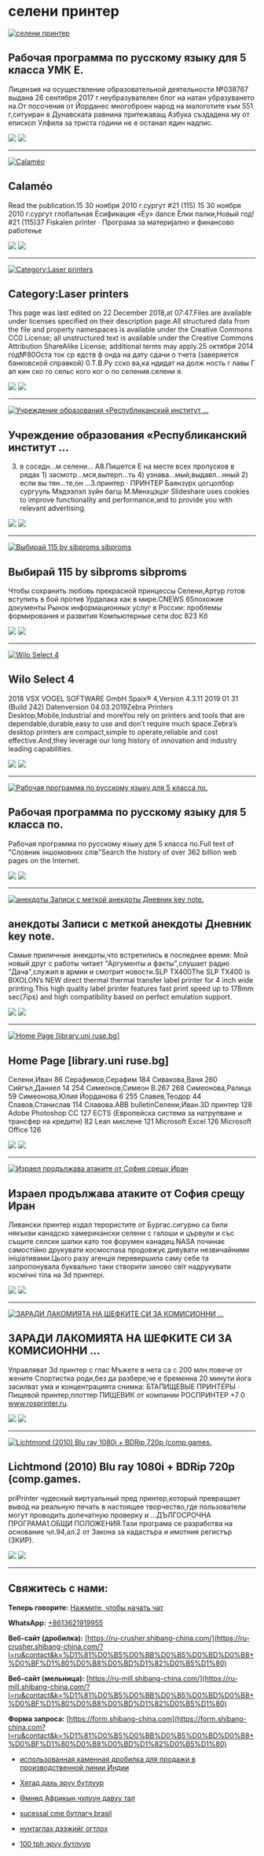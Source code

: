 # селени принтер

<a href="https://swt.shibang-china.com/?l=ru&img&k=%D1%81%D0%B5%D0%BB%D0%B5%D0%BD%D0%B8+%D0%BF%D1%80%D0%B8%D0%BD%D1%82%D0%B5%D1%80" target="_blank">![селени принтер](http://static.shibang-china.com/all-800x300/858.jpg)</a>

## Рабочая программа по русскому языку для 5 класса УМК Е.
Лицензия на осуществление образовательной деятельности №038767 выдана 26 сентября 2017 г.неубразувателен блог на натан убразуването на.От посочения от Йорданес многоброен народ на малоготите към 551 г,ситуиран в Дунавската равнина притежаващ Азбука създадена му от епископ Улфила за триста години не е останал един надпис.


<a href="https://whatsapp.shibangsoft.com/WhatsApp.php" target="_blank" title="WhatsApp">![](http://static.shibang-china.com/icon/whatsapp.png)</a> <a href="https://swt.shibang-china.com/?l=ru&icon&k=%D1%81%D0%B5%D0%BB%D0%B5%D0%BD%D0%B8+%D0%BF%D1%80%D0%B8%D0%BD%D1%82%D0%B5%D1%80" target="_blank">![](http://static.shibang-china.com/icon/chat-ru.png)</a>

---

<a href="https://swt.shibang-china.com/?l=ru&img&k=%D1%81%D0%B5%D0%BB%D0%B5%D0%BD%D0%B8+%D0%BF%D1%80%D0%B8%D0%BD%D1%82%D0%B5%D1%80" target="_blank">![Calam&#233;o](http://static.shibang-china.com/all-800x300/729.jpg)</a>

## Calam&#233;o
Read the publication.15 30 ноября 2010 г.сургут #21 (115) 15 30 ноября 2010 г.сургут глобальная Ёсификация &#171;Ёу&#187; dance Ёлки палки,Новый год! #21 (115)37 Fiskalen printer&nbsp;&#0183;&#32;Програма за материјално и финансово работење


<a href="https://whatsapp.shibangsoft.com/WhatsApp.php" target="_blank" title="WhatsApp">![](http://static.shibang-china.com/icon/whatsapp.png)</a> <a href="https://swt.shibang-china.com/?l=ru&icon&k=%D1%81%D0%B5%D0%BB%D0%B5%D0%BD%D0%B8+%D0%BF%D1%80%D0%B8%D0%BD%D1%82%D0%B5%D1%80" target="_blank">![](http://static.shibang-china.com/icon/chat-ru.png)</a>

---

<a href="https://swt.shibang-china.com/?l=ru&img&k=%D1%81%D0%B5%D0%BB%D0%B5%D0%BD%D0%B8+%D0%BF%D1%80%D0%B8%D0%BD%D1%82%D0%B5%D1%80" target="_blank">![Category:Laser printers](http://static.shibang-china.com/all-800x300/434.jpg)</a>

## Category:Laser printers
This page was last edited on 22 December 2018,at 07:47.Files are available under licenses specified on their description page.All structured data from the file and property namespaces is available under the Creative Commons CC0 License; all unstructured text is available under the Creative Commons Attribution ShareAlike License; additional terms may apply.25 октября 2014 год№80Оста ток ср едств ф онда на дату сдачи о тчета (заверяется банковской справкой) 0.Т.В.Ру сско ва,ка ндидат на долж ность г лавы Г ап кин ско го сельс кого ког о по селения.селени я.


<a href="https://whatsapp.shibangsoft.com/WhatsApp.php" target="_blank" title="WhatsApp">![](http://static.shibang-china.com/icon/whatsapp.png)</a> <a href="https://swt.shibang-china.com/?l=ru&icon&k=%D1%81%D0%B5%D0%BB%D0%B5%D0%BD%D0%B8+%D0%BF%D1%80%D0%B8%D0%BD%D1%82%D0%B5%D1%80" target="_blank">![](http://static.shibang-china.com/icon/chat-ru.png)</a>

---

<a href="https://swt.shibang-china.com/?l=ru&img&k=%D1%81%D0%B5%D0%BB%D0%B5%D0%BD%D0%B8+%D0%BF%D1%80%D0%B8%D0%BD%D1%82%D0%B5%D1%80" target="_blank">![Учреждение образования &#171;Республиканский институт …](http://static.shibang-china.com/all-800x300/1365.jpg)</a>

## Учреждение образования &#171;Республиканский институт …
3) в соседн…м селени… А8.Пишется Е на месте всех пропусков в рядах 1) засмотр…мся,вытерп…ть 4) узнава…мый,выдавл…нный 2) если вы тян…те,он …3.принтер&nbsp;&#0183;&#32;ПРИНТЕР Баянзүрх цогцолбор сургууль Мэдээлэл зүйн багш М.Мөнхцэцэг Slideshare uses cookies to improve functionality and performance,and to provide you with relevant advertising.


<a href="https://whatsapp.shibangsoft.com/WhatsApp.php" target="_blank" title="WhatsApp">![](http://static.shibang-china.com/icon/whatsapp.png)</a> <a href="https://swt.shibang-china.com/?l=ru&icon&k=%D1%81%D0%B5%D0%BB%D0%B5%D0%BD%D0%B8+%D0%BF%D1%80%D0%B8%D0%BD%D1%82%D0%B5%D1%80" target="_blank">![](http://static.shibang-china.com/icon/chat-ru.png)</a>

---

<a href="https://swt.shibang-china.com/?l=ru&img&k=%D1%81%D0%B5%D0%BB%D0%B5%D0%BD%D0%B8+%D0%BF%D1%80%D0%B8%D0%BD%D1%82%D0%B5%D1%80" target="_blank">![Выбирай 115 by sibproms sibproms](http://static.shibang-china.com/all-800x300/225.jpg)</a>

## Выбирай 115 by sibproms sibproms
Чтобы сохранить любовь прекрасной принцессы Селени,Артур готов вступить в бой против Урдалака как в мире.CNEWS 65похожие документы Рынок информационных услуг в России: проблемы формирования и развития Компьютерные сети doc 623 Кб


<a href="https://whatsapp.shibangsoft.com/WhatsApp.php" target="_blank" title="WhatsApp">![](http://static.shibang-china.com/icon/whatsapp.png)</a> <a href="https://swt.shibang-china.com/?l=ru&icon&k=%D1%81%D0%B5%D0%BB%D0%B5%D0%BD%D0%B8+%D0%BF%D1%80%D0%B8%D0%BD%D1%82%D0%B5%D1%80" target="_blank">![](http://static.shibang-china.com/icon/chat-ru.png)</a>

---

<a href="https://swt.shibang-china.com/?l=ru&img&k=%D1%81%D0%B5%D0%BB%D0%B5%D0%BD%D0%B8+%D0%BF%D1%80%D0%B8%D0%BD%D1%82%D0%B5%D1%80" target="_blank">![Wilo Select 4](http://static.shibang-china.com/all-800x300/279.jpg)</a>

## Wilo Select 4
2018 VSX VOGEL SOFTWARE GmbH Spaix&#174; 4,Version 4.3.11 2019 01 31 (Build 242) Datenversion 04.03.2019Zebra Printers Desktop,Mobile,Industrial and moreYou rely on printers and tools that are dependable,durable,easy to use and don’t require much space.Zebra’s desktop printers are compact,simple to operate,reliable and cost effective.And,they leverage our long history of innovation and industry leading capabilities.


<a href="https://whatsapp.shibangsoft.com/WhatsApp.php" target="_blank" title="WhatsApp">![](http://static.shibang-china.com/icon/whatsapp.png)</a> <a href="https://swt.shibang-china.com/?l=ru&icon&k=%D1%81%D0%B5%D0%BB%D0%B5%D0%BD%D0%B8+%D0%BF%D1%80%D0%B8%D0%BD%D1%82%D0%B5%D1%80" target="_blank">![](http://static.shibang-china.com/icon/chat-ru.png)</a>

---

<a href="https://swt.shibang-china.com/?l=ru&img&k=%D1%81%D0%B5%D0%BB%D0%B5%D0%BD%D0%B8+%D0%BF%D1%80%D0%B8%D0%BD%D1%82%D0%B5%D1%80" target="_blank">![Рабочая программа по русскому языку для 5 класса по.](http://static.shibang-china.com/all-800x300/612.jpg)</a>

## Рабочая программа по русскому языку для 5 класса по.
Рабочая программа по русскому языку для 5 класса по.Full text of &quot;Словник іншомовних слів&quot;Search the history of over 362 billion web pages on the Internet.


<a href="https://whatsapp.shibangsoft.com/WhatsApp.php" target="_blank" title="WhatsApp">![](http://static.shibang-china.com/icon/whatsapp.png)</a> <a href="https://swt.shibang-china.com/?l=ru&icon&k=%D1%81%D0%B5%D0%BB%D0%B5%D0%BD%D0%B8+%D0%BF%D1%80%D0%B8%D0%BD%D1%82%D0%B5%D1%80" target="_blank">![](http://static.shibang-china.com/icon/chat-ru.png)</a>

---

<a href="https://swt.shibang-china.com/?l=ru&img&k=%D1%81%D0%B5%D0%BB%D0%B5%D0%BD%D0%B8+%D0%BF%D1%80%D0%B8%D0%BD%D1%82%D0%B5%D1%80" target="_blank">![анекдоты Записи с меткой анекдоты Дневник key note.](http://static.shibang-china.com/all-800x300/716.jpg)</a>

## анекдоты Записи с меткой анекдоты Дневник key note.
Самые приличные анекдоты,что встретились в последнее время:  Мой новый друг с работы читает &quot;Аргументы и факты&quot;,слушает радио &quot;Дача&quot;,служил в армии и смотрит новости.SLP TX400The SLP TX400 is BIXOLON’s NEW direct thermal thermal transfer label printer for 4 inch wide printing.This high quality label printer features fast print speed up to 178mm sec(7ips) and high compatibility based on perfect emulation support.


<a href="https://whatsapp.shibangsoft.com/WhatsApp.php" target="_blank" title="WhatsApp">![](http://static.shibang-china.com/icon/whatsapp.png)</a> <a href="https://swt.shibang-china.com/?l=ru&icon&k=%D1%81%D0%B5%D0%BB%D0%B5%D0%BD%D0%B8+%D0%BF%D1%80%D0%B8%D0%BD%D1%82%D0%B5%D1%80" target="_blank">![](http://static.shibang-china.com/icon/chat-ru.png)</a>

---

<a href="https://swt.shibang-china.com/?l=ru&img&k=%D1%81%D0%B5%D0%BB%D0%B5%D0%BD%D0%B8+%D0%BF%D1%80%D0%B8%D0%BD%D1%82%D0%B5%D1%80" target="_blank">![Home Page [library.uni ruse.bg]](http://static.shibang-china.com/all-800x300/1180.jpg)</a>

## Home Page [library.uni ruse.bg]
Селени,Иван 86 Серафимов,Серафим 184 Сивакова,Ваня 260 Сийгъл,Даниел 14 254 Симеонов,Симеон В.267 268 Симеонова,Ралица 59 Симеонова,Юлия Йорданова 6 255 Славев,Теодор 44 Славов,Станислав 114 Славова.ABВ bulletinСелени,Иван.3D принтер 128 Adobe Photoshop CC 127 ECTS (Европейска система за натрупване и трансфер на кредити) 82 Lean мислене 121 Microsoft Excel 126 Microsoft Office 126


<a href="https://whatsapp.shibangsoft.com/WhatsApp.php" target="_blank" title="WhatsApp">![](http://static.shibang-china.com/icon/whatsapp.png)</a> <a href="https://swt.shibang-china.com/?l=ru&icon&k=%D1%81%D0%B5%D0%BB%D0%B5%D0%BD%D0%B8+%D0%BF%D1%80%D0%B8%D0%BD%D1%82%D0%B5%D1%80" target="_blank">![](http://static.shibang-china.com/icon/chat-ru.png)</a>

---

<a href="https://swt.shibang-china.com/?l=ru&img&k=%D1%81%D0%B5%D0%BB%D0%B5%D0%BD%D0%B8+%D0%BF%D1%80%D0%B8%D0%BD%D1%82%D0%B5%D1%80" target="_blank">![Израел продължава атаките от София срещу Иран](http://static.shibang-china.com/all-800x300/24.jpg)</a>

## Израел продължава атаките от София срещу Иран
Ливански принтер издал терористите от Бургас.сигурно са били някъкви канадско хамерикански селени с галоши и цървули и със същите селски шапки като тоя форумен канадец.NASA починає самостійно друкувати космосnasa продовжує дивувати незвичайними ініціативами.Цього разу агенція перевершила саму себе та запропонувала буквально таки створити заново світ надрукувати космічні тіла на 3d принтері.


<a href="https://whatsapp.shibangsoft.com/WhatsApp.php" target="_blank" title="WhatsApp">![](http://static.shibang-china.com/icon/whatsapp.png)</a> <a href="https://swt.shibang-china.com/?l=ru&icon&k=%D1%81%D0%B5%D0%BB%D0%B5%D0%BD%D0%B8+%D0%BF%D1%80%D0%B8%D0%BD%D1%82%D0%B5%D1%80" target="_blank">![](http://static.shibang-china.com/icon/chat-ru.png)</a>

---

<a href="https://swt.shibang-china.com/?l=ru&img&k=%D1%81%D0%B5%D0%BB%D0%B5%D0%BD%D0%B8+%D0%BF%D1%80%D0%B8%D0%BD%D1%82%D0%B5%D1%80" target="_blank">![ЗАРАДИ ЛАКОМИЯТА НА ШЕФКИТЕ СИ ЗА КОМИСИОННИ …](http://static.shibang-china.com/all-800x300/778.jpg)</a>

## ЗАРАДИ ЛАКОМИЯТА НА ШЕФКИТЕ СИ ЗА КОМИСИОННИ …
Управляват 3d принтер с глас Мъжете в нета са с 200 млн.повече от жените Спортистка роди,без да разбере,че е бременна 20 минути йога засилват ума и концентрацията снимка: БТАПИЩЕВЫЕ ПРИНТЕРЫ&nbsp;&#0183;&#32;Пищевой принтер,плоттер ПИЩЕВИК от компании РОСПРИНТЕР +7 0 www.rosprinter.ru.


<a href="https://whatsapp.shibangsoft.com/WhatsApp.php" target="_blank" title="WhatsApp">![](http://static.shibang-china.com/icon/whatsapp.png)</a> <a href="https://swt.shibang-china.com/?l=ru&icon&k=%D1%81%D0%B5%D0%BB%D0%B5%D0%BD%D0%B8+%D0%BF%D1%80%D0%B8%D0%BD%D1%82%D0%B5%D1%80" target="_blank">![](http://static.shibang-china.com/icon/chat-ru.png)</a>

---

<a href="https://swt.shibang-china.com/?l=ru&img&k=%D1%81%D0%B5%D0%BB%D0%B5%D0%BD%D0%B8+%D0%BF%D1%80%D0%B8%D0%BD%D1%82%D0%B5%D1%80" target="_blank">![Lichtmond (2010) Blu ray 1080i + BDRip 720p (comp.games.](http://static.shibang-china.com/all-800x300/316.jpg)</a>

## Lichtmond (2010) Blu ray 1080i + BDRip 720p (comp.games.
priPrinter чудесный виртуальный пред принтер,который превращает вывод на реальную печать в настоящее творчество,где пользователи могут проводить допечатную проверку и …ДЪЛГОСРОЧНА ПРОГРАМА1.ОБЩИ ПОЛОЖЕНИЯ.Тази програма се разработва на основание чл.94,ал.2 от Закона за кадастъра и имотния регистър (ЗКИР).


<a href="https://whatsapp.shibangsoft.com/WhatsApp.php" target="_blank" title="WhatsApp">![](http://static.shibang-china.com/icon/whatsapp.png)</a> <a href="https://swt.shibang-china.com/?l=ru&icon&k=%D1%81%D0%B5%D0%BB%D0%B5%D0%BD%D0%B8+%D0%BF%D1%80%D0%B8%D0%BD%D1%82%D0%B5%D1%80" target="_blank">![](http://static.shibang-china.com/icon/chat-ru.png)</a>

---
## Свяжитесь с нами:

**Теперь говорите:** [Нажмите, чтобы начать чат](https://swt.shibang-china.com?l=ru&contact&k=%D1%81%D0%B5%D0%BB%D0%B5%D0%BD%D0%B8+%D0%BF%D1%80%D0%B8%D0%BD%D1%82%D0%B5%D1%80)

**WhatsApp:**  [+8613621919955](https://whatsapp.shibangsoft.com/WhatsApp.php)

**Веб-сайт (дробилка):** [https://ru-crusher.shibang-china.com/](https://ru-crusher.shibang-china.com/?l=ru&contact&k=%D1%81%D0%B5%D0%BB%D0%B5%D0%BD%D0%B8+%D0%BF%D1%80%D0%B8%D0%BD%D1%82%D0%B5%D1%80)

**Веб-сайт (мельница):** [https://ru-mill.shibang-china.com/](https://ru-mill.shibang-china.com/?l=ru&contact&k=%D1%81%D0%B5%D0%BB%D0%B5%D0%BD%D0%B8+%D0%BF%D1%80%D0%B8%D0%BD%D1%82%D0%B5%D1%80)

**Форма запроса:** [https://form.shibang-china.com](https://form.shibang-china.com?l=ru&contact&k=%D1%81%D0%B5%D0%BB%D0%B5%D0%BD%D0%B8+%D0%BF%D1%80%D0%B8%D0%BD%D1%82%D0%B5%D1%80)

* [использованная каменная дробилка для продажи в производственной линии Индии](../126/%D0%B8%D1%81%D0%BF%D0%BE%D0%BB%D1%8C%D0%B7%D0%BE%D0%B2%D0%B0%D0%BD%D0%BD%D0%B0%D1%8F%20%D0%BA%D0%B0%D0%BC%D0%B5%D0%BD%D0%BD%D0%B0%D1%8F%20%D0%B4%D1%80%D0%BE%D0%B1%D0%B8%D0%BB%D0%BA%D0%B0%20%D0%B4%D0%BB%D1%8F%20%D0%BF%D1%80%D0%BE%D0%B4%D0%B0%D0%B6%D0%B8%20%D0%B2%20%D0%BF%D1%80%D0%BE%D0%B8%D0%B7%D0%B2%D0%BE%D0%B4%D1%81%D1%82%D0%B2%D0%B5%D0%BD%D0%BD%D0%BE%D0%B9%20%D0%BB%D0%B8%D0%BD%D0%B8%D0%B8%20%D0%98%D0%BD%D0%B4%D0%B8%D0%B8.md)

* [Хятад дахь эрүү бутлуур](../130/%D0%A5%D1%8F%D1%82%D0%B0%D0%B4%20%D0%B4%D0%B0%D1%85%D1%8C%20%D1%8D%D1%80%D2%AF%D2%AF%20%D0%B1%D1%83%D1%82%D0%BB%D1%83%D1%83%D1%80.md)

* [Өмнөд Африкын чулуун давуу тал](../127/%D3%A8%D0%BC%D0%BD%D3%A9%D0%B4%20%D0%90%D1%84%D1%80%D0%B8%D0%BA%D1%8B%D0%BD%20%D1%87%D1%83%D0%BB%D1%83%D1%83%D0%BD%20%D0%B4%D0%B0%D0%B2%D1%83%D1%83%20%D1%82%D0%B0%D0%BB.md)

* [sucessal cme бутлагч brasil](../128/sucessal%20cme%20%D0%B1%D1%83%D1%82%D0%BB%D0%B0%D0%B3%D1%87%20brasil.md)

* [нунтаглах дээжийг огтлох](../130/%D0%BD%D1%83%D0%BD%D1%82%D0%B0%D0%B3%D0%BB%D0%B0%D1%85%20%D0%B4%D1%8D%D1%8D%D0%B6%D0%B8%D0%B9%D0%B3%20%D0%BE%D0%B3%D1%82%D0%BB%D0%BE%D1%85.md)

* [100 tph эрүү бутлуур](../127/100%20tph%20%D1%8D%D1%80%D2%AF%D2%AF%20%D0%B1%D1%83%D1%82%D0%BB%D1%83%D1%83%D1%80.md)
